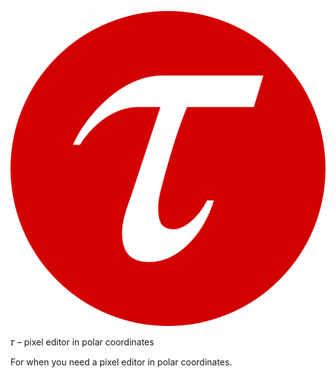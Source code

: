 ![Tau logo](tau.png?raw=true "Tau logo")

𝜏 – pixel editor in polar coordinates

For when you need a pixel editor in polar coordinates.
